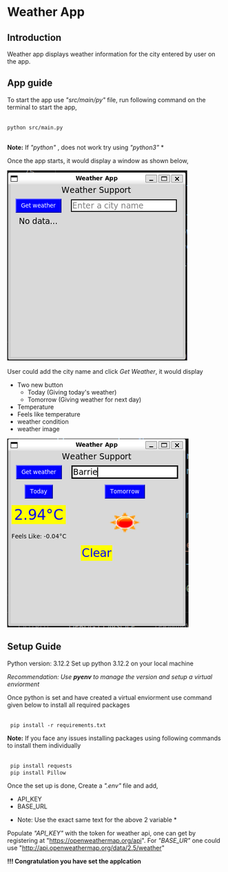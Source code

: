 # Weather App

## Introduction

Weather app displays weather information for the city entered by user on the app.

## App guide

To start the app use *"src/main/py"* file, run following command on the terminal to start the app,

```

python src/main.py


```

**Note:** If *"python"* , does not work try using *"python3"* *

Once the app starts, it would display a window as shown below,

![Start Window](./images/weather_app_start_window.PNG)

User could add the city name and click *Get Weather*, it would display
- Two new button
    - Today (Giving today's weather)
    - Tomorrow (Giving weather for next day)
- Temperature 
- Feels like temperature
- weather condition
- weather image

![Weather Display](./images/weather_app_today_weather.PNG)


## Setup Guide

Python version: 3.12.2
Set up python 3.12.2 on your local machine

*Recommendation: Use **pyenv** to manage the version and setup a virtual enviorment*

Once python is set and have created a virtual enviorment use command given below to install all required packages

``` 

 pip install -r requirements.txt

```

 **Note:** If you face any issues installing packages using following commands to install them individually

```

 pip install requests
 pip install Pillow

```

 Once the set up is done, Create a *".env"* file and add, 
 - API_KEY
 - BASE_URL

 * Note: Use the exact same text for the above 2 variable *

 Populate *"API_KEY"* with the token for weather api, one can get by registering at "https://openweathermap.org/api".
 For *"BASE_UR"* one could use "http://api.openweathermap.org/data/2.5/weather"


 **!!! Congratulation you have set the applcation**
